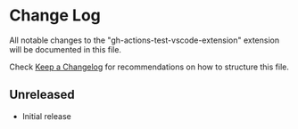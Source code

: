 # Change Log

All notable changes to the "gh-actions-test-vscode-extension" extension will be documented in this file.

Check [Keep a Changelog](http://keepachangelog.com/) for recommendations on how to structure this file.

## Unreleased

- Initial release
